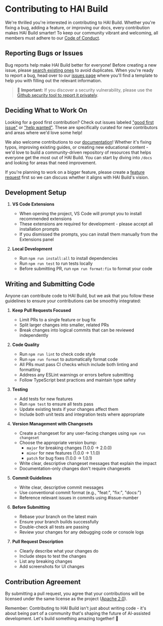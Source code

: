 # Contributing to HAI Build

We're thrilled you're interested in contributing to HAI Build. Whether you're fixing a bug, adding a feature, or improving our docs, every contribution makes HAI Build smarter! To keep our community vibrant and welcoming, all members must adhere to our [Code of Conduct](CODE_OF_CONDUCT.md).

## Reporting Bugs or Issues

Bug reports help make HAI Build better for everyone! Before creating a new issue, please [search existing ones](https://github.com/presidio-oss/cline-based-code-generator/issues) to avoid duplicates. When you're ready to report a bug, head over to our [issues page](https://github.com/presidio-oss/cline-based-code-generator/issues/new/choose) where you'll find a template to help you with filling out the relevant information.

<blockquote class='warning-note'>
     🔐 <b>Important:</b> If you discover a security vulnerability, please use the <a href="https://github.com/presidio-oss/cline-based-code-generator/security/advisories/new">Github security tool to report it privately</a>.
</blockquote>

## Deciding What to Work On

Looking for a good first contribution? Check out issues labeled ["good first issue"](https://github.com/presidio-oss/cline-based-code-generator/labels/good%20first%20issue) or ["help wanted"](https://github.com/presidio-oss/cline-based-code-generator/labels/help%20wanted). These are specifically curated for new contributors and areas where we'd love some help!

We also welcome contributions to our [documentation](https://github.com/presidio-oss/cline-based-code-generator/tree/main/docs)! Whether it's fixing typos, improving existing guides, or creating new educational content - we'd love to build a community-driven repository of resources that helps everyone get the most out of HAI Build. You can start by diving into `/docs` and looking for areas that need improvement.

If you're planning to work on a bigger feature, please create a [feature request](https://github.com/presidio-oss/cline-based-code-generator/discussions/categories/feature-requests?discussions_q=is%3Aopen+category%3A%22Feature+Requests%22+sort%3Atop) first so we can discuss whether it aligns with HAI Build's vision.

## Development Setup

1. **VS Code Extensions**

    - When opening the project, VS Code will prompt you to install recommended extensions
    - These extensions are required for development - please accept all installation prompts
    - If you dismissed the prompts, you can install them manually from the Extensions panel

2. **Local Development**
    - Run `npm run install:all` to install dependencies
    - Run `npm run test` to run tests locally
    - Before submitting PR, run `npm run format:fix` to format your code

## Writing and Submitting Code

Anyone can contribute code to HAI Build, but we ask that you follow these guidelines to ensure your contributions can be smoothly integrated:

1. **Keep Pull Requests Focused**

    - Limit PRs to a single feature or bug fix
    - Split larger changes into smaller, related PRs
    - Break changes into logical commits that can be reviewed independently

2. **Code Quality**

    - Run `npm run lint` to check code style
    - Run `npm run format` to automatically format code
    - All PRs must pass CI checks which include both linting and formatting
    - Address any ESLint warnings or errors before submitting
    - Follow TypeScript best practices and maintain type safety

3. **Testing**

    - Add tests for new features
    - Run `npm test` to ensure all tests pass
    - Update existing tests if your changes affect them
    - Include both unit tests and integration tests where appropriate

4. **Version Management with Changesets**

    - Create a changeset for any user-facing changes using `npm run changeset`
    - Choose the appropriate version bump:
        - `major` for breaking changes (1.0.0 → 2.0.0)
        - `minor` for new features (1.0.0 → 1.1.0)
        - `patch` for bug fixes (1.0.0 → 1.0.1)
    - Write clear, descriptive changeset messages that explain the impact
    - Documentation-only changes don't require changesets

5. **Commit Guidelines**

    - Write clear, descriptive commit messages
    - Use conventional commit format (e.g., "feat:", "fix:", "docs:")
    - Reference relevant issues in commits using #issue-number

6. **Before Submitting**

    - Rebase your branch on the latest main
    - Ensure your branch builds successfully
    - Double-check all tests are passing
    - Review your changes for any debugging code or console logs

7. **Pull Request Description**
    - Clearly describe what your changes do
    - Include steps to test the changes
    - List any breaking changes
    - Add screenshots for UI changes

## Contribution Agreement

By submitting a pull request, you agree that your contributions will be licensed under the same license as the project ([Apache 2.0](LICENSE)).

Remember: Contributing to HAI Build isn't just about writing code - it's about being part of a community that's shaping the future of AI-assisted development. Let's build something amazing together! 🚀
